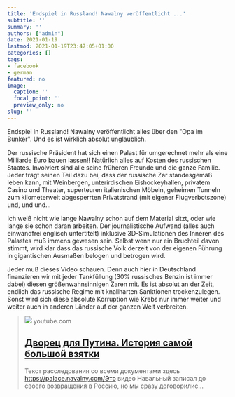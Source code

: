 ```yaml
---
title: 'Endspiel in Russland! Nawalny veröffentlicht ...'
subtitle: ''
summary: ''
authors: ["admin"]
date: 2021-01-19
lastmod: 2021-01-19T23:47:05+01:00
categories: []
tags:
- facebook
- german
featured: no
image:
  caption: ''
  focal_point: ''
  preview_only: no
slug: ''
---
```

Endspiel in Russland! Nawalny veröffentlicht alles über den "Opa im Bunker". Und es ist wirklich absolut unglaublich.

Der russische Präsident hat sich einen Palast für umgerechnet mehr als eine Milliarde Euro bauen lassen!! Natürlich alles auf Kosten des russischen Staates. Involviert sind alle seine früheren Freunde und die ganze Familie. Jeder trägt seinen Teil dazu bei, dass der russische Zar standesgemäß leben kann, mit Weinbergen, unterirdischen Eishockeyhallen, privatem Casino und Theater, superteuren italienischen Möbeln, geheimen Tunneln zum kilometerweit abgesperrten Privatstrand (mit eigener Flugverbotszone) und, und und...

Ich weiß nicht wie lange Nawalny schon auf dem Material sitzt, oder wie lange sie schon daran arbeiten. Der journalistische Aufwand (alles auch einwandfrei englisch untertitelt) inklusive 3D-Simulationen des Inneren des Palastes muß immens gewesen sein. Selbst wenn nur ein Bruchteil davon stimmt, wird klar dass das russische Volk derzeit von der eigenen Führung in gigantischen Ausmaßen belogen und betrogen wird. 

Jeder muß dieses Video schauen. Denn auch hier in Deutschland finanzieren wir mit jeder Tankfüllung (30% russisches Benzin ist immer dabei) diesen größenwahnsinnigen Zaren mit. Es ist absolut an der Zeit, endlich das russische Regime mit knallharten Sanktionen trockenzulegen. Sonst wird sich diese absolute Korruption wie Krebs nur immer weiter und weiter auch in anderen Länder auf der ganzen Welt verbreiten.
> [![](https://i.ytimg.com/vi/ipAnwilMncI/maxresdefault.jpg)](https://www.youtube.com/watch?v=ipAnwilMncI)
> youtube.com
> ## [Дворец для Путина. История самой большой взятки](https://www.youtube.com/watch?v=ipAnwilMncI)
>
>Текст расследования со всеми документами здесь https://palace.navalny.com/Это видео Навальный записал до своего возвращения в Россию, но мы сразу договорилис...


